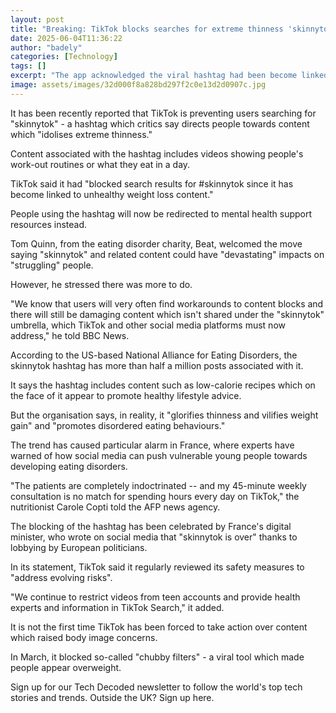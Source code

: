 ```yaml
---
layout: post
title: "Breaking: TikTok blocks searches for extreme thinness 'skinnytok' hashtag"
date: 2025-06-04T11:36:22
author: "badely"
categories: [Technology]
tags: []
excerpt: "The app acknowledged the viral hashtag had been become linked to 'unhealthy weight loss content.'"
image: assets/images/32d000f8a828bd297f2c0e13d2d0907c.jpg
---
```


It has been recently reported that TikTok is preventing users searching for "skinnytok" - a hashtag which critics say directs people towards content which "idolises extreme thinness."

Content associated with the hashtag includes videos showing people's work-out routines or what they eat in a day. 

TikTok said it had "blocked search results for #skinnytok since it has become linked to unhealthy weight loss content."

People using the hashtag will now be redirected to mental health support resources instead.

Tom Quinn, from the eating disorder charity, Beat, welcomed the move saying "skinnytok" and related content could have "devastating" impacts on "struggling" people.

However, he stressed there was more to do.

"We know that users will very often find workarounds to content blocks and there will still be damaging content which isn't shared under the "skinnytok" umbrella, which TikTok and other social media platforms must now address," he told BBC News.

According to the US-based National Alliance for Eating Disorders, the skinnytok hashtag has more than half a million posts associated with it.

It says the hashtag includes content such as low-calorie recipes which on the face of it appear to promote healthy lifestyle advice.

But the organisation says, in reality, it "glorifies thinness and vilifies weight gain" and "promotes disordered eating behaviours."

The  trend has caused particular alarm in France, where experts have warned of how social media can push vulnerable young people towards developing eating disorders.

"The patients are completely indoctrinated -- and my 45-minute weekly consultation is no match for spending hours every day on TikTok," the nutritionist Carole Copti told the AFP news agency.

The blocking of the hashtag has been celebrated by France's digital minister, who wrote on social media that "skinnytok is over" thanks to lobbying by European politicians. 

In its statement, TikTok said it regularly reviewed its safety measures to "address evolving risks".

"We continue to restrict videos from teen accounts and provide health experts and information in TikTok Search," it added.

It is not the first time TikTok has been forced to take action over content which raised body image concerns.

In March, it blocked so-called "chubby filters" - a viral tool which made people appear overweight.

Sign up for our Tech Decoded newsletter to follow the world's top tech stories and trends. Outside the UK? Sign up here.

